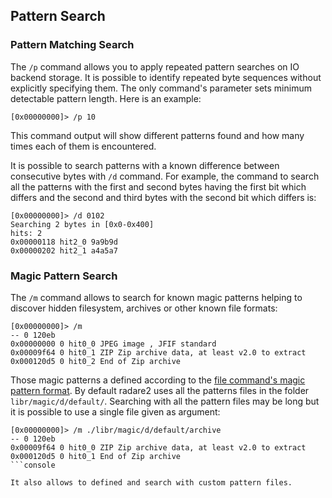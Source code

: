 ## Pattern Search

### Pattern Matching Search

The `/p` command allows you to apply repeated pattern searches on IO backend storage. It is possible to identify repeated byte sequences without explicitly specifying them. The only command's parameter sets minimum detectable pattern length.
Here is an example:

```console
[0x00000000]> /p 10
```

This command output will show different patterns found and how many times each of them is encountered.

It is possible to search patterns with a known difference between consecutive bytes with `/d` command. For example, the command to search all the patterns with the first and second bytes having the first bit which differs and the second and third bytes with the second bit which differs is:

```console
[0x00000000]> /d 0102
Searching 2 bytes in [0x0-0x400]
hits: 2
0x00000118 hit2_0 9a9b9d
0x00000202 hit2_1 a4a5a7
```

### Magic Pattern Search

The `/m` command allows to search for known magic patterns helping to discover hidden filesystem, archives or other known file formats:

```console
[0x00000000]> /m
-- 0 120eb
0x00000000 0 hit0_0 JPEG image , JFIF standard
0x00009f64 0 hit0_1 ZIP Zip archive data, at least v2.0 to extract
0x000120d5 0 hit0_2 End of Zip archive
```

Those magic patterns a defined according to the [file command's magic pattern format](https://linux.die.net/man/5/magic). By default radare2 uses all the patterns files in the folder `libr/magic/d/default/`. Searching with all the pattern files may be long but it is possible to use a single file given as argument:

```console
[0x00000000]> /m ./libr/magic/d/default/archive
-- 0 120eb
0x00009f64 0 hit0_0 ZIP Zip archive data, at least v2.0 to extract
0x000120d5 0 hit0_1 End of Zip archive
```console

It also allows to defined and search with custom pattern files.